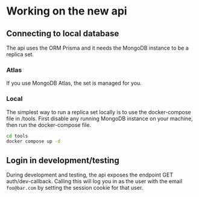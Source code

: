 # Working on the new api

## Connecting to local database

The api uses the ORM Prisma and it needs the MongoDB instance to be a replica set.

### Atlas

If you use MongoDB Atlas, the set is managed for you.

### Local

The simplest way to run a replica set locally is to use the docker-compose file
in /tools. First disable any running MongoDB instance on your machine, then run
the docker-compose file.

```bash
cd tools
docker compose up -d
```

## Login in development/testing

During development and testing, the api exposes the endpoint GET auth/dev-callback. Calling this will log you in as the user with the email `foo@bar.com` by setting the session cookie for that user.
